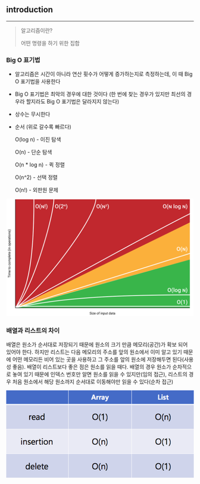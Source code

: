 ## introduction
---

> 알고리즘이란?
>
> 어떤 명령을 하기 위한 집합

### Big O 표기법


* 알고리즘은 시간이 아니라 연산 휫수가 어떻게 증가하는지로 측정하는데, 이 때 Big O 표기법을 사용한다

* Big O 표기법은 최악의 경우에 대한 것이다 (한 번에 찾는 경우가 있지만 최선의 경우라 할지라도 Big O 표기법은 달라지지 않는다)

* 상수는 무시한다

* 순서 (위로 갈수록 빠르다)

  O(log n) - 이진 탐색

  O(n) - 단순 탐색

  O(n * log n) - 퀵 정렬

  O(n^2) - 선택 정렬

  O(n!) - 외판원 문제

![chart](./chart.png)

### 배열과 리스트의 차이

배열은 원소가 순서대로 저장되기 때문에 원소의 크기 만큼 메모리(공간)가 확보 되어 있어야 한다. 하지만 리스트는 다음 메모리의 주소를 앞의 원소에서 이미 알고 있기 때문에 어떤 메모리든 비어 있는 곳을 사용하고 그 주소를 앞의 원소에 저장해두면 된다(사용성 좋음). 배열이 리스트보다 좋은 점은 원소를 읽을 때다. 배열의 경우 원소가 순차적으로 놓여 있기 때문에 인덱스 번호만 알면 원소를 읽을 수 있지만(임의 접근), 리스트의 경우 처음 원소에서 해당 원소까지 순서대로 이동해야만 읽을 수 있다(순차 접근)

![chart](./chart2.png)
